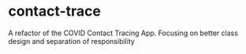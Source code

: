 # contact-trace

A refactor of the COVID Contact Tracing App. Focusing on better class design and separation of responsibility

